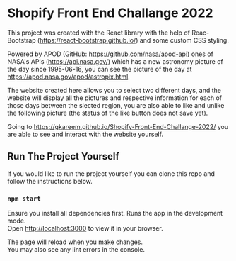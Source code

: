 # Shopify Front End Challange 2022

This project was created with the React library with the help of Reac-Bootstrap (https://react-bootstrap.github.io/) and some custom CSS styling.

Powered by APOD (GitHub: https://github.com/nasa/apod-api) ones of NASA's APIs (https://api.nasa.gov/) which has a new astronomy picture of the day since 1995-06-16, you can see the picture of the day at https://apod.nasa.gov/apod/astropix.html. 

The website created here allows you to select two different days, and the website will display all the pictures and respective information for each of those days between the slected region, you are also able to like and unlike the following picture (the status of the like button does not save yet).

Going to https://gkareem.github.io/Shopify-Front-End-Challange-2022/ you are able to see and interact with the website yourself.

## Run The Project Yourself

If you would like to run the project yourself you can clone this repo and follow the instructions below.

### `npm start`

Ensure you install all dependencies first. 
Runs the app in the development mode.\
Open [http://localhost:3000](http://localhost:3000) to view it in your browser.

The page will reload when you make changes.\
You may also see any lint errors in the console.
